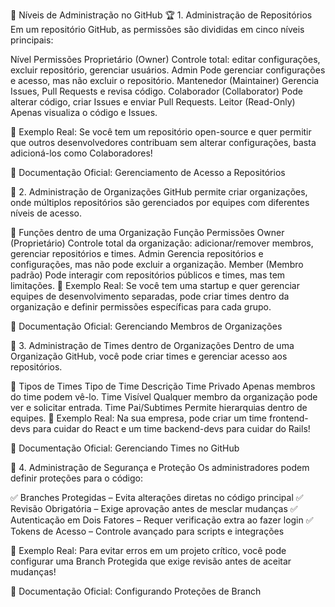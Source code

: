 🔹 Níveis de Administração no GitHub
🏆 1. Administração de Repositórios
Em um repositório GitHub, as permissões são divididas em cinco níveis principais:

Nível	Permissões
Proprietário (Owner)	Controle total: editar configurações, excluir repositório, gerenciar usuários.
Admin	Pode gerenciar configurações e acesso, mas não excluir o repositório.
Mantenedor (Maintainer)	Gerencia Issues, Pull Requests e revisa código.
Colaborador (Collaborator)	Pode alterar código, criar Issues e enviar Pull Requests.
Leitor (Read-Only)	Apenas visualiza o código e Issues.

📌 Exemplo Real: Se você tem um repositório open-source e quer permitir que outros desenvolvedores contribuam sem alterar configurações, basta adicioná-los como Colaboradores!

🔗 Documentação Oficial: Gerenciamento de Acesso a Repositórios

🏢 2. Administração de Organizações
GitHub permite criar organizações, onde múltiplos repositórios são gerenciados por equipes com diferentes níveis de acesso.

🚀 Funções dentro de uma Organização
Função	Permissões
Owner (Proprietário)	Controle total da organização: adicionar/remover membros, gerenciar repositórios e times.
Admin	Gerencia repositórios e configurações, mas não pode excluir a organização.
Member (Membro padrão)	Pode interagir com repositórios públicos e times, mas tem limitações.
📌 Exemplo Real: Se você tem uma startup e quer gerenciar equipes de desenvolvimento separadas, pode criar times dentro da organização e definir permissões específicas para cada grupo.

🔗 Documentação Oficial: Gerenciando Membros de Organizações

🔗 3. Administração de Times dentro de Organizações
Dentro de uma Organização GitHub, você pode criar times e gerenciar acesso aos repositórios.

📌 Tipos de Times
Tipo de Time	Descrição
Time Privado	Apenas membros do time podem vê-lo.
Time Visível	Qualquer membro da organização pode ver e solicitar entrada.
Time Pai/Subtimes	Permite hierarquias dentro de equipes.
📌 Exemplo Real: Na sua empresa, pode criar um time frontend-devs para cuidar do React e um time backend-devs para cuidar do Rails!

🔗 Documentação Oficial: Gerenciando Times no GitHub

🔐 4. Administração de Segurança e Proteção
Os administradores podem definir proteções para o código:

✅ Branches Protegidas – Evita alterações diretas no código principal 
✅ Revisão Obrigatória – Exige aprovação antes de mesclar mudanças 
✅ Autenticação em Dois Fatores – Requer verificação extra ao fazer login ✅ Tokens de Acesso – Controle avançado para scripts e integrações

📌 Exemplo Real: Para evitar erros em um projeto crítico, você pode configurar uma Branch Protegida que exige revisão antes de aceitar mudanças!

🔗 Documentação Oficial: Configurando Proteções de Branch
